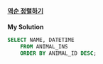 #### [역순 정렬하기](https://programmers.co.kr/learn/courses/30/lessons/59035)

**My Solution**
```sql
SELECT NAME, DATETIME
    FROM ANIMAL_INS
    ORDER BY ANIMAL_ID DESC;
```